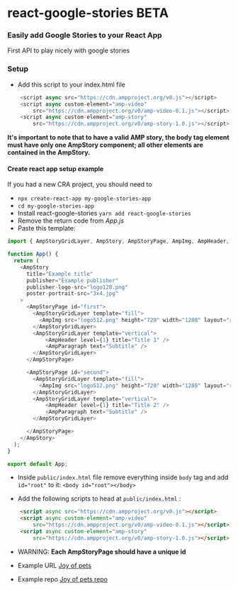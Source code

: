 # react-google-stories BETA

### Easily add Google Stories to your React App
First API to play nicely with google stories

### Setup
- Add this script to your index.html file
```js
    <script async src="https://cdn.ampproject.org/v0.js"></script>
    <script async custom-element="amp-video"
        src="https://cdn.ampproject.org/v0/amp-video-0.1.js"></script>
    <script async custom-element="amp-story"
        src="https://cdn.ampproject.org/v0/amp-story-1.0.js"></script>
```

**It's important to note that to have a valid AMP story, the body tag element must have only one AmpStory component; all other elements are contained in the AmpStory.**

#### Create react app setup example
If you had a new CRA project, you should need to
- `npx create-react-app my-google-stories-app`
- `cd my-google-stories-app`
- Install react-google-stories `yarn add react-google-stories`
- Remove the return code from _App.js_
- Paste this template:

```js
import { AmpStoryGridLayer, AmpStory, AmpStoryPage, AmpImg, AmpHeader, AmpParagraph } from 'react-google-stories'

function App() {
  return (
    <AmpStory
      title="Example title"
      publisher="Example publisher"
      publisher-logo-src="logo128.png"
      poster-portrait-src="3x4.jpg"
    >
      <AmpStoryPage id="first">
        <AmpStoryGridLayer template="fill">
          <AmpImg src="logo512.png" height="720" width="1280" layout="responsive" />
        </AmpStoryGridLayer>
        <AmpStoryGridLayer template="vertical">
            <AmpHeader level={1} title="Title 1" />
            <AmpParagraph text="Subtitle" />
        </AmpStoryGridLayer>
      </AmpStoryPage>

      <AmpStoryPage id="second">
        <AmpStoryGridLayer template="fill">
          <AmpImg src="logo512.png" height="720" width="1280" layout="responsive" />
        </AmpStoryGridLayer>
        <AmpStoryGridLayer template="vertical">
            <AmpHeader level={1} title="Title 2" />
            <AmpParagraph text="Subtitle" />
        </AmpStoryGridLayer>

      </AmpStoryPage>
    </AmpStory>
  );
}

export default App;
```

- Inside `public/index.html` file remove everything inside `body` tag and add `id="root"` to it: `<body id="root"></body>`

- Add the following scripts to head at `public/index.html` :

```html
    <script async src="https://cdn.ampproject.org/v0.js"></script>
    <script async custom-element="amp-video"
        src="https://cdn.ampproject.org/v0/amp-video-0.1.js"></script>
    <script async custom-element="amp-story"
        src="https://cdn.ampproject.org/v0/amp-story-1.0.js"></script>
```

- WARNING: **Each AmpStoryPage should have a unique id**

- Example URL [Joy of pets](https://abeledovictor.github.io/react-google-stories-pets-example/)

- Example repo [Joy of pets repo](https://github.com/abeledovictor/react-google-stories-pets-example/blob/main/src/App.js)
